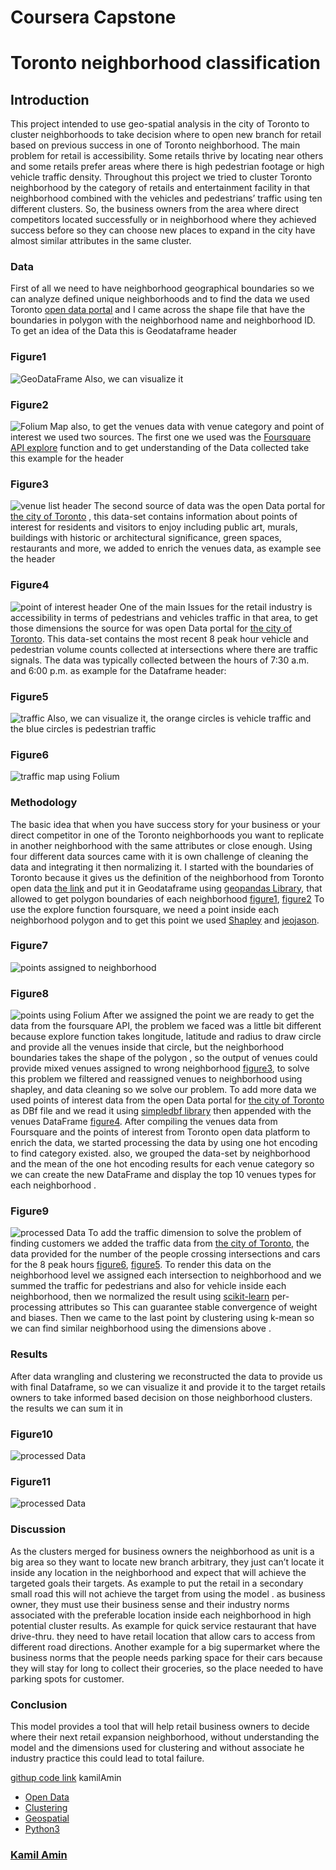 # Coursera Capstone
# Toronto neighborhood classification
## Introduction
This project intended to use geo-spatial analysis in the city of Toronto to cluster neighborhoods to take decision where to open new branch for retail based on previous success in one of Toronto neighborhood. The main problem for retail is accessibility. Some retails thrive by locating near others and some retails prefer areas where there is high pedestrian footage or high vehicle traffic density. 
Throughout this project we tried to cluster Toronto neighborhood by the category of retails and entertainment facility in that neighborhood combined with the vehicles and pedestrians’ traffic using ten different clusters. So, the business owners from the area where direct competitors located successfully or in neighborhood where they achieved success before so they can choose new places to expand in the city have almost similar attributes in the same cluster.

### Data

First of all we need to have neighborhood geographical boundaries so we can analyze defined unique neighborhoods and to find the data we used Toronto [open data portal]( https://www.toronto.ca/city-government/data-research-maps/open-data/open-data-catalogue/#a45bd45a-ede8-730e-1abc-93105b2c439f) and I came across the shape file that have the boundaries in polygon with the neighborhood name and neighborhood ID. To get an idea of the Data this is Geodataframe header
### Figure1
![]( https://github.com/kamilamin123/Coursera_Capstone/blob/master/images/Toronto%20boundries.png "GeoDataFrame") 
Also, we can visualize it
### Figure2
![]( https://github.com/kamilamin123/Coursera_Capstone/blob/master/images/Screenshot_2018-10-19%20Cognitive%20Class%20-%20Labs%20JupyterLab.png "Folium Map")
also, to get the venues data with venue category and point of interest we used two sources. The first one we used was the [Foursquare API explore](https://developer.foursquare.com/) function and to get understanding of the Data collected take this example for the header
### Figure3
![]( https://github.com/kamilamin123/Coursera_Capstone/blob/master/images/venue%20list.png "venue list header")
The second source of data was the open Data portal for [the city of Toronto](https://www.toronto.ca/city-government/data-research-maps/open-data/open-data-catalogue/#7b9deecd-a51a-3485-5e3d-94f27cc8b7d4) , this data-set contains information about points of interest for residents and visitors to enjoy including public art, murals, buildings with historic or architectural significance, green spaces, restaurants and more, we added to enrich the venues data, as example see the header
### Figure4
![]( https://github.com/kamilamin123/Coursera_Capstone/blob/master/images/pont%20of%20interest.png "point of interest header")
One of the main Issues for the retail industry is accessibility in terms of pedestrians and vehicles traffic in that area, to get those dimensions the source for was open Data portal for [the city of
Toronto](https://www.toronto.ca/city-government/data-research-maps/open-data/open-data-catalogue/#7c8e7c62-7630-8b0f-43ed-a2dfe24aadc9). This data-set contains the most recent 8 peak hour vehicle and pedestrian volume counts collected at intersections where there are traffic signals. The data was typically collected between the hours of 7:30 a.m. and 6:00 p.m. as example for the Dataframe header:
### Figure5
![]( https://github.com/kamilamin123/Coursera_Capstone/blob/master/images/traffic%20data.png "traffic")
Also, we can visualize it, the orange circles is vehicle traffic and the blue circles is pedestrian traffic
### Figure6
![]( https://github.com/kamilamin123/Coursera_Capstone/blob/master/images/Traffic%20map.png "traffic map using Folium")

### Methodology

The basic idea that when you have success story for your business or your direct competitor in one of the Toronto neighborhoods you want to replicate in another neighborhood with the same attributes or close enough. Using four different data sources came with it is own challenge of cleaning the data and integrating it then normalizing it. I started with the boundaries of Toronto because it gives us the definition of the neighborhood from Toronto open data [the link](https://www.toronto.ca/city-government/data-research-maps/open-data/open-data-catalogue/#a45bd45a-ede8-730e-1abc-93105b2c439f) and put it in Geodataframe using [geopandas Library](http://geopandas.org/), that allowed to get polygon boundaries of each neighborhood [figure1](#figure1), [figure2](#figure2) To use the explore function foursquare, we need a point inside each neighborhood polygon and to get this point we used [Shapley](https://pypi.org/project/Shapely/) and [jeojason](http://geojson.io/#map=2/20.0/0.0).
### Figure7
![](https://github.com/kamilamin123/Coursera_Capstone/blob/master/images/Neigh%20data.png "points assigned to neighborhood ")
### Figure8
![]( https://github.com/kamilamin123/Coursera_Capstone/blob/master/images/neigh%20points.png " points using Folium ")
After we assigned the point we are ready to get the data from the foursquare API, the problem we faced was a little bit different because explore function takes longitude, latitude and radius to draw circle and provide all the venues inside that circle, but the neighborhood boundaries takes the shape of the polygon , so the output of venues could provide mixed venues assigned to wrong neighborhood [figure3](#figure3), to solve this problem we filtered and reassigned venues to neighborhood using shapley, and data cleaning so we solve our problem. To add more data we used points of interest data from the open Data portal for [the city of Toronto](https://www.toronto.ca/city-government/data-research-maps/open-data/open-data-catalogue/#7b9deecd-a51a-3485-5e3d-94f27cc8b7d4) as DBf file and we read it using [simpledbf library](https://pypi.org/project/simpledbf) then appended with the venues  DataFrame [figure4](#figure4).
After compiling the venues data from Foursquare and the points of interest from Toronto open data platform to enrich the data, we started processing the data by using one hot encoding to find category existed. also, we grouped the data-set by neighborhood and the mean of the one hot encoding results for each venue category so we can create the new DataFrame and display the top 10 venues types for each neighborhood .
### Figure9
![]( https://github.com/kamilamin123/Coursera_Capstone/blob/master/images/processed%20Data.png "processed Data ")
To add the traffic dimension to solve the problem of finding customers we added the traffic data from [the city of Toronto](https://www.toronto.ca/city-government/data-research-maps/open-data/open-data-catalogue/#7c8e7c62-7630-8b0f-43ed-a2dfe24aadc9), the data provided for the number of the people crossing intersections and cars for the 8 peak hours [figure6](#figure6), [figure5](#figure5). 
To render this data on the neighborhood level we assigned each intersection to neighborhood and we summed the traffic for pedestrians and also for vehicle inside each neighborhood, then we normalized the result using [scikit-learn](http://scikit-learn.org/stable/) per-processing attributes so This can guarantee stable convergence of weight and biases. Then we came to the last point by clustering using k-mean so we can find similar neighborhood using the dimensions above .

### Results
After data wrangling and clustering we reconstructed the data to provide us with final Dataframe, so we can visualize it and provide it to the target retails owners to take informed based decision on those neighborhood clusters. the results we can sum it in
### Figure10
![]( https://github.com/kamilamin123/Coursera_Capstone/blob/master/images/clustering%20table.png "processed Data ")
### Figure11
![]( https://github.com/kamilamin123/Coursera_Capstone/blob/master/images/clustering.png "processed Data ")

### Discussion
As the clusters merged for business owners the neighborhood as unit is a big area so they want to locate new branch arbitrary, they just can’t locate it inside any location in the neighborhood and expect that will achieve the targeted goals their targets. As example to put the retail in a secondary small road this will not achieve the target from using the model . as business owner, they must use their business sense and their industry norms associated with the preferable location inside each neighborhood in high potential cluster results.
As example for quick service restaurant that have drive-thru. they need to have retail location that allow cars to access from different road directions. Another example for a big supermarket where the business norms that the people needs parking space for their cars because they will stay for long to collect their groceries, so the place needed to have parking spots for customer.

### Conclusion
This model provides a tool that will help retail business owners to decide where their next retail expansion neighborhood, without understanding the model and the dimensions used for clustering and without associate he industry practice this could lead to total failure.

 [githup code link]( https://github.com/kamilamin123/Coursera_Capstone/blob/master/Toronto%20clustering%20pedistranian%20clustering.ipynb) 
 kamilAmin

* [Open Data](https://medium.com/tag/open-data?source=post)
* [Clustering](https://medium.com/tag/clustering?source=post)
* [Geospatial](https://medium.com/tag/geospatial?source=post)
* [Python3](https://medium.com/tag/python3?source=post)

### [Kamil Amin](https://medium.com/@kamilamin123)

